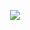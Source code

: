 <p align="center">
  <img src="https://capsule-render.vercel.app/api?text=Hi,%20I%27m%20Jawad!%20%F0%9F%91%8B&animation=fadeIn&type=waving&color=gradient&height=160&section=header"
</p>
<!--
**JawadChy/JawadChy** is a ✨ _special_ ✨ repository because its `README.md` (this file) appears on your GitHub profile.

Here are some ideas to get you started:

- 🔭 I’m currently working on ...
- 🌱 I’m currently learning ...
- 👯 I’m looking to collaborate on ...
- 🤔 I’m looking for help with ...
- 💬 Ask me about ...
- 📫 How to reach me: ...
- 😄 Pronouns: ...
- ⚡ Fun fact: ...
-->
